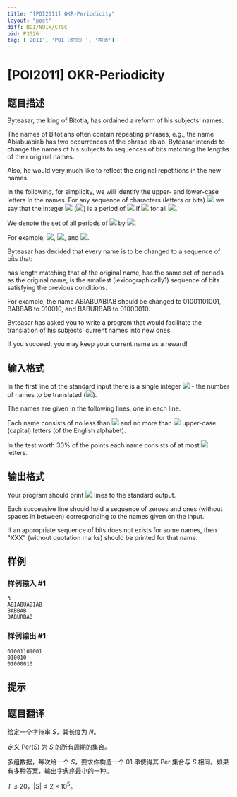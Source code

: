```yaml
---
title: "[POI2011] OKR-Periodicity"
layout: "post"
diff: NOI/NOI+/CTSC
pid: P3526
tag: ['2011', 'POI（波兰）', '构造']
---
```

# [POI2011] OKR-Periodicity
## 题目描述

Byteasar, the king of Bitotia, has ordained a reform of his subjects' names.

The names of Bitotians often contain repeating phrases,    e.g., the name Abiabuabiab has two occurrences of the phrase    abiab.  Byteasar intends to change the names of his subjects to    sequences of bits matching the lengths of their original names.

Also, he would very much like to reflect the original repetitions in the new    names.

In the following, for simplicity, we will identify the upper- and lower-case    letters in the names.  For any sequence of characters (letters or bits)    ![](http://main.edu.pl/images/OI18/okr-en-tex.1.png) we say that the integer ![](http://main.edu.pl/images/OI18/okr-en-tex.2.png) (![](http://main.edu.pl/images/OI18/okr-en-tex.3.png)) is    a period of ![](http://main.edu.pl/images/OI18/okr-en-tex.4.png) if ![](http://main.edu.pl/images/OI18/okr-en-tex.5.png) for all ![](http://main.edu.pl/images/OI18/okr-en-tex.6.png).

We denote the set of all periods of ![](http://main.edu.pl/images/OI18/okr-en-tex.7.png) by ![](http://main.edu.pl/images/OI18/okr-en-tex.8.png).

For example, ![](http://main.edu.pl/images/OI18/okr-en-tex.9.png), ![](http://main.edu.pl/images/OI18/okr-en-tex.10.png),    and ![](http://main.edu.pl/images/OI18/okr-en-tex.11.png).

Byteasar has decided that every name is to be changed to a sequence of bits    that:

has length matching that of the original name,                  has the same set of periods as the original name,                  is the smallest (lexicographically1)        sequence of bits satisfying the previous conditions.

For example, the name ABIABUABIAB should be changed to    01001101001, BABBAB to 010010, and    BABURBAB to 01000010.

Byteasar has asked you to write a program that would facilitate the    translation of his subjects' current names into new ones.

If you succeed, you may keep your current name as a reward!



## 输入格式

In the first line of the standard input there is a single integer ![](http://main.edu.pl/images/OI18/okr-en-tex.12.png)      - the number of names to be translated (![](http://main.edu.pl/images/OI18/okr-en-tex.13.png)).

The names are given in the following lines, one in each line.

Each name consists of no less than ![](http://main.edu.pl/images/OI18/okr-en-tex.14.png) and no more than ![](http://main.edu.pl/images/OI18/okr-en-tex.15.png)      upper-case (capital) letters (of the English alphabet).

In the test worth 30% of the points each name consists of at most ![](http://main.edu.pl/images/OI18/okr-en-tex.16.png)      letters.

## 输出格式

Your program should print ![](http://main.edu.pl/images/OI18/okr-en-tex.17.png) lines to the standard output.

Each successive line should hold a sequence of zeroes and ones      (without spaces in between) corresponding to the names given on the input.

If an appropriate sequence of bits does not exists for some names, then      "XXX" (without quotation marks) should be printed for that name.

## 样例

### 样例输入 #1
```
3
ABIABUABIAB
BABBAB
BABURBAB
```
### 样例输出 #1
```
01001101001
010010
01000010
```
## 提示



## 题目翻译

给定一个字符串 $S$，其长度为 $N$。

定义 $\textrm{Per}(S)$ 为 $S$ 的所有周期的集合。

多组数据，每次给一个 $S$，要求你构造一个 $01$ 串使得其 $\textrm{Per}$ 集合与 $S$ 相同。如果有多种答案，输出字典序最小的一种。

$T \leq 20$，$|S| \leq 2 \times 10^5$。
